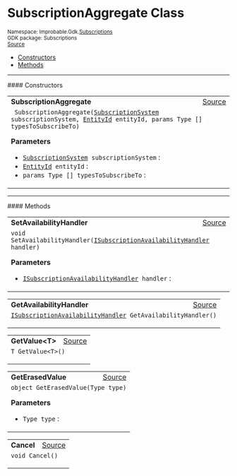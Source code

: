 
# SubscriptionAggregate Class
<sup>
Namespace: Improbable.Gdk.<a href="{{urlRoot}}/api/subscriptions-index">Subscriptions</a><br/>
GDK package: Subscriptions<br/>
<a href="https://www.github.com/spatialos/gdk-for-unity/blob/0.2.4/workers/unity/Packages/com.improbable.gdk.core/Subscriptions/SubscriptionAggregate.cs/#L7">Source</a>
<style>
a code {
                    padding: 0em 0.25em!important;
}
code {
                    background-color: #ffffff!important;
}
</style>
</sup>
<nav id="pageToc" class="page-toc"><ul><li><a href="#constructors">Constructors</a>
<li><a href="#methods">Methods</a>
</ul></nav>












</p>
<hr style="width:100%; border-top-color:#d8d8d8" />
#### Constructors


</p>




<table width="100%">
    <tr>
        <td style="border-right:none"><b>SubscriptionAggregate</b></td>
        <td style="border-left:none; text-align:right"><a href="https://www.github.com/spatialos/gdk-for-unity/blob/0.2.4/workers/unity/Packages/com.improbable.gdk.core/Subscriptions/SubscriptionAggregate.cs/#L16">Source</a></td>
    </tr>
    <tr>
        <td colspan="2">
<code> SubscriptionAggregate(<a href="{{urlRoot}}/api/subscriptions/subscription-system">SubscriptionSystem</a> subscriptionSystem, <a href="{{urlRoot}}/api/core/entity-id">EntityId</a> entityId, params Type [] typesToSubscribeTo)</code></p>



</p>

<b>Parameters</b>

<ul>
<li><code><a href="{{urlRoot}}/api/subscriptions/subscription-system">SubscriptionSystem</a> subscriptionSystem</code> : </li>
<li><code><a href="{{urlRoot}}/api/core/entity-id">EntityId</a> entityId</code> : </li>
<li><code>params Type [] typesToSubscribeTo</code> : </li>
</ul>





</td>
    </tr>
</table>




</p>
<hr style="width:100%; border-top-color:#d8d8d8" />
#### Methods


</p>




<table width="100%">
    <tr>
        <td style="border-right:none"><b>SetAvailabilityHandler</b></td>
        <td style="border-left:none; text-align:right"><a href="https://www.github.com/spatialos/gdk-for-unity/blob/0.2.4/workers/unity/Packages/com.improbable.gdk.core/Subscriptions/SubscriptionAggregate.cs/#L31">Source</a></td>
    </tr>
    <tr>
        <td colspan="2">
<code>void SetAvailabilityHandler(<a href="{{urlRoot}}/api/subscriptions/i-subscription-availability-handler">ISubscriptionAvailabilityHandler</a> handler)</code></p>



</p>

<b>Parameters</b>

<ul>
<li><code><a href="{{urlRoot}}/api/subscriptions/i-subscription-availability-handler">ISubscriptionAvailabilityHandler</a> handler</code> : </li>
</ul>





</td>
    </tr>
</table>


<table width="100%">
    <tr>
        <td style="border-right:none"><b>GetAvailabilityHandler</b></td>
        <td style="border-left:none; text-align:right"><a href="https://www.github.com/spatialos/gdk-for-unity/blob/0.2.4/workers/unity/Packages/com.improbable.gdk.core/Subscriptions/SubscriptionAggregate.cs/#L40">Source</a></td>
    </tr>
    <tr>
        <td colspan="2">
<code><a href="{{urlRoot}}/api/subscriptions/i-subscription-availability-handler">ISubscriptionAvailabilityHandler</a> GetAvailabilityHandler()</code></p>






</td>
    </tr>
</table>


<table width="100%">
    <tr>
        <td style="border-right:none"><b>GetValue&lt;T&gt;</b></td>
        <td style="border-left:none; text-align:right"><a href="https://www.github.com/spatialos/gdk-for-unity/blob/0.2.4/workers/unity/Packages/com.improbable.gdk.core/Subscriptions/SubscriptionAggregate.cs/#L45">Source</a></td>
    </tr>
    <tr>
        <td colspan="2">
<code>T GetValue&lt;T&gt;()</code></p>






</td>
    </tr>
</table>


<table width="100%">
    <tr>
        <td style="border-right:none"><b>GetErasedValue</b></td>
        <td style="border-left:none; text-align:right"><a href="https://www.github.com/spatialos/gdk-for-unity/blob/0.2.4/workers/unity/Packages/com.improbable.gdk.core/Subscriptions/SubscriptionAggregate.cs/#L62">Source</a></td>
    </tr>
    <tr>
        <td colspan="2">
<code>object GetErasedValue(Type type)</code></p>



</p>

<b>Parameters</b>

<ul>
<li><code>Type type</code> : </li>
</ul>





</td>
    </tr>
</table>


<table width="100%">
    <tr>
        <td style="border-right:none"><b>Cancel</b></td>
        <td style="border-left:none; text-align:right"><a href="https://www.github.com/spatialos/gdk-for-unity/blob/0.2.4/workers/unity/Packages/com.improbable.gdk.core/Subscriptions/SubscriptionAggregate.cs/#L77">Source</a></td>
    </tr>
    <tr>
        <td colspan="2">
<code>void Cancel()</code></p>






</td>
    </tr>
</table>





